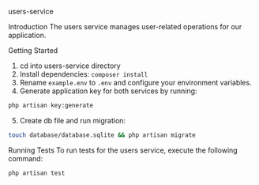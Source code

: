 users-service

Introduction
The users service manages user-related operations for our application.

Getting Started
1. cd into users-service directory
2. Install dependencies: `composer install`
3. Rename `example.env` to `.env` and configure your environment variables.
4. Generate application key for both services by running:
```bash
php artisan key:generate
```
5. Create db file and run migration:
```bash
touch database/database.sqlite && php artisan migrate
```

Running Tests
To run tests for the users service, execute the following command:

```bash
php artisan test
